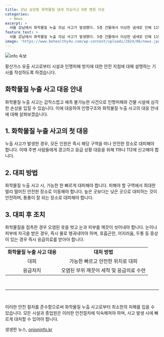 ```yaml
---
title: 강남 삼성동 화학물질 냄새 의심사고 8명 병원 이송
categories:
  - News
excerpt: >
  서울 강남에서 화학물질 누출 의심 사고가 발생했다. 5층 건물에서 이상한 냄새로 인해 11명이 자력 대피했고, 8명이 병원으로 이송됐으나 별다른 문제가 발견되지 않아 귀가했다. 현재 관련 기관이 사고 원인을 조사 중이다.
feature_text: >
  서울 강남에서 화학물질 누출 의심 사고가 발생했다. 5층 건물에서 이상한 냄새로 인해 11명이 자력 대피했고, 8명이 병원으로 이송됐으나 별다른 문제가 발견되지 않아 귀가했다. 현재 관련 기관이 사고 원인을 조사 중이다.
image: 'https://www.behealthy4u.com/wp-content/uploads/2024/06/news.jpg'
---
```


<p><img src="https://www.behealthy4u.com/wp-content/uploads/2024/06/news.jpg" alt="info 속보" /></p>

<p>황산가스 유출 사고로부터 시설과 인명피해 방지에 대한 안전 지침에 대해 설명하는 기사를 작성하도록 하겠습니다.</p>

<h2 data-ke-size="size26">화학물질 누출 사고 대응 안내</h2>

<p data-ke-size="size16">화학물질 누출 사고는 갑작스럽고 예측 불가능한 사건으로 인명피해와 건물 시설에 심각한 손상을 입힐 수 있습니다. 이에 대응하여 인명구조와 화학물질 누출 사고의 대응 안내에 대해 살펴보겠습니다.</p>

<h2 data-ke-size="size24">1. 화학물질 누출 사고의 첫 대응</h2>

<p data-ke-size="size16">누출 사고가 발생한 경우, 모든 인원은 즉시 해당 구역을 떠나 안전한 장소로 대피해야 합니다. 이때 주변 사람들에게 경고하고 응급 상황 대응을 위해 119나 112에 신고해야 합니다.</p>

<h2 data-ke-size="size24">2. 대피 방법</h2>

<p data-ke-size="size16">화학물질 누출 사고 시, 가능한 한 빠르게 대피해야 합니다. 피해야 할 구역에서 최대한 멀리 떨어진 안전한 장소로 이동해야 합니다. 높은 곳보다는 낮은 곳으로 대피하는 것이 안전하며, 통풍이 잘 되는 장소로 대피해야 합니다.</p>

<h2 data-ke-size="size24">3. 대피 후 조치</h2>

<p data-ke-size="size16">화학물질을 접촉한 경우 오염된 옷을 벗고 눈과 피부를 깨끗이 씻어내야 합니다. 눈이나 피부에 자극을 받은 경우, 즉시 물로 헹궈내어야 하며, 호흡곤란, 어지러움, 두통 등 증상이 있는 경우 즉시 응급의료를 받아야 합니다.</p>

<table>
  <tbody>
    <tr>
      <td style="text-align: center; height: 17px;"><b>화학물질 누출 사고 대응</b></td>
      <td style="text-align: center; height: 17px;"><b>대처 방법</b></td>
    </tr>
    <tr>
      <td style="text-align: center; height: 17px;">대피</td>
      <td style="text-align: center; height: 17px;">가능한 빠르고 안전한 위치로 대피</td>
    </tr>
    <tr>
      <td style="text-align: center; height: 17px;">응급처치</td>
      <td style="text-align: center; height: 17px;">오염된 부위 깨끗이 세척 및 응급의료 수련</td>
    </tr>
  </tbody>
</table>

<p data-ke-size="size16">&nbsp;</p>

<hr>

<p data-ke-size="size16">&nbsp;</p>

<p>이러한 안전 절차를 준수함으로써 화학물질 누출 사고로부터 최소한의 피해를 입을 수 있습니다. 모든 시설과 종업원은 이러한 안전절차에 익숙해져야 하며, 사고 발생 시에 빠르게 대처할 수 있어야 합니다.</p>
생생한 뉴스, <a href="https://onioninfo.kr" rel="dofollow">onioninfo.kr</a>


